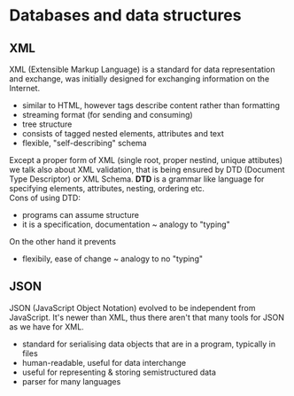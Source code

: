 # Databases and data structures

## XML
XML (Extensible Markup Language) is a standard for data representation and exchange, was initially designed for exchanging information on the Internet.
- similar to HTML, however tags describe content rather than formatting
- streaming format (for sending and consuming)
- tree structure
- consists of tagged nested elements, attributes and text
- flexible, "self-describing" schema

Except a proper form of XML (single root, proper nestind, unique attibutes) we talk also about XML validation, that is being ensured by DTD (Document Type Descriptor) or XML Schema. 
**DTD** is a grammar like language for specifying elements, attributes, nesting, ordering etc.  
Cons of using DTD:
- programs can assume structure
- it is a specification, documentation
~ analogy to "typing"

On the other hand it prevents
- flexibily, ease of change
~ analogy to no "typing"

## JSON
JSON (JavaScript Object Notation) evolved to be independent from JavaScript.  It's newer than XML, thus there aren't that many tools for JSON as we have for XML.
* standard for serialising data objects that are in a program, typically in files
* human-readable, useful for data interchange
* useful for representing & storing semistructured data
* parser for many languages

